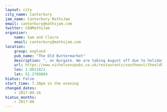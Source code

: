 ```yaml
---
layout: city                                           
city_name: Canterbury                                                               
jam_name: Canterbury MathsJam
email: canterbury@mathsjam.com
twitter: CANMathsJam
organiser:
    name: Sam and Claire
    email: canterbury@mathsjam.com
location:
    group: england
    pub_name: "The Old Buttermarket"
    description: ", on Burgate. We are taking August off due to holidays and illness. We'll be back in September 2017, we'll be running a special one-off Pub Quiz Jam, with mathsy prizes"
    url: https://www.nicholsonspubs.co.uk/restaurants/southeast/theoldbuttermarketcanterbury
    lon: 1.0812821
    lat: 51.2789884
hiatus: False
start_time: 7.30pm in the evening
changed_dates:
    - 2017-09-26
hiatus_months:
    - 2017-08
---
```

